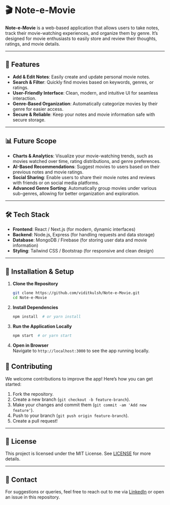 # 🎬 **Note-e-Movie**  

**Note-e-Movie** is a web-based application that allows users to take notes, track their movie-watching experiences, and organize them by genre. It’s designed for movie enthusiasts to easily store and review their thoughts, ratings, and movie details.

---

## 🚀 **Features**  

- **Add & Edit Notes**: Easily create and update personal movie notes.  
- **Search & Filter**: Quickly find movies based on keywords, genres, or ratings.  
- **User-Friendly Interface**: Clean, modern, and intuitive UI for seamless interaction.  
- **Genre-Based Organization**: Automatically categorize movies by their genre for easier access.  
- **Secure & Reliable**: Keep your notes and movie information safe with secure storage.

---

## 📊 **Future Scope**  

- **Charts & Analytics**: Visualize your movie-watching trends, such as movies watched over time, rating distributions, and genre preferences.  
- **AI-Based Recommendations**: Suggest movies to users based on their previous notes and movie ratings.  
- **Social Sharing**: Enable users to share their movie notes and reviews with friends or on social media platforms.  
- **Advanced Genre Sorting**: Automatically group movies under various sub-genres, allowing for better organization and exploration.

---

## 🛠️ **Tech Stack**  

- **Frontend**: React / Next.js (for modern, dynamic interfaces)  
- **Backend**: Node.js, Express (for handling requests and data storage)  
- **Database**: MongoDB / Firebase (for storing user data and movie information)  
- **Styling**: Tailwind CSS / Bootstrap (for responsive and clean design)  

---

## 🎯 **Installation & Setup**  

1. **Clone the Repository**  
   ```bash
   git clone https://github.com/viditkulsh/Note-e-Movie.git
   cd Note-e-Movie
2. **Install Dependencies**
   ```bash
   npm install  # or yarn install
3. **Run the Application Locally**
   ```bash
   npm start  # or yarn start
4. **Open in Browser**  
   Navigate to `http://localhost:3000` to see the app running locally.
   
## 🤝 **Contributing**  

We welcome contributions to improve the app! Here’s how you can get started:

1. Fork the repository.  
2. Create a new branch (`git checkout -b feature-branch`).  
3. Make your changes and commit them (`git commit -am 'Add new feature'`).  
4. Push to your branch (`git push origin feature-branch`).  
5. Create a pull request!

---

## 📜 **License**  

This project is licensed under the MIT License. See [LICENSE](LICENSE) for more details.

---

## 📧 **Contact**  

For suggestions or queries, feel free to reach out to me via [LinkedIn](https://linkedin.com/in/viditkulshrestha) or open an issue in this repository.
